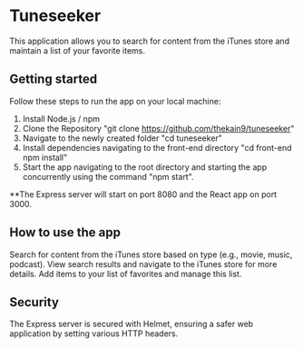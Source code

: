 # Tuneseeker

This application allows you to search for content from the iTunes store and maintain a list of your favorite items.

## Getting started

Follow these steps to run the app on your local machine:
1. Install Node.js / npm
2. Clone the Repository "git clone https://github.com/thekain9/tuneseeker"
3. Navigate to the newly created folder "cd tuneseeker"
4. Install dependencies navigating to the front-end directory "cd front-end npm install"
5. Start the app navigating to the root directory and starting the app concurrently using the command "npm start".

**The Express server will start on port 8080 and the React app on port 3000.

## How to use the app

Search for content from the iTunes store based on type (e.g., movie, music, podcast).
View search results and navigate to the iTunes store for more details.
Add items to your list of favorites and manage this list.

## Security

The Express server is secured with Helmet, ensuring a safer web application by setting various HTTP headers.

